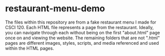 # restaurant-menu-demo
The files within this repository are from a fake restaurant menu I made for CSCI 120.
Each HTML file represents a page from the restaurant.
Ideally, you can navigate through each without being on the first "about.html" page once on and viewing the website.
The remaining folders that are not ".html" pages are different images, styles, scripts, and media referenced and used within the HTML pages.
